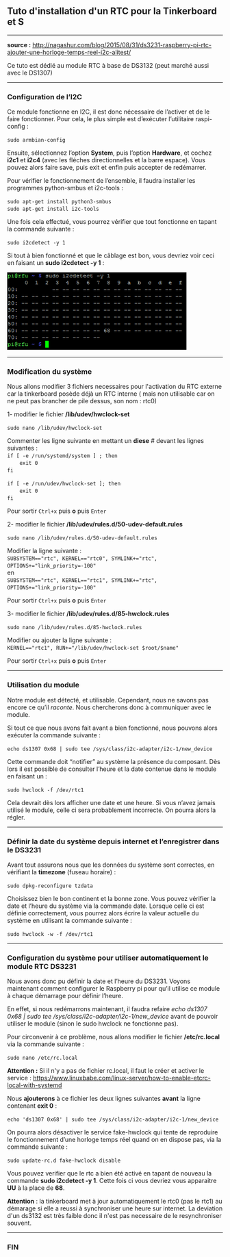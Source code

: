 ## Tuto d'installation d'un RTC pour la Tinkerboard et S
---

__source :__ http://nagashur.com/blog/2015/08/31/ds3231-raspberry-pi-rtc-ajouter-une-horloge-temps-reel-i2c-alitest/

Ce tuto est dédié au module RTC à base de DS3132 (peut marché aussi avec le DS1307)

---
### Configuration de l’I2C

Ce module fonctionne en I2C, il est donc nécessaire de l’activer et de le faire fonctionner. Pour cela, le plus simple est d’exécuter l’utilitaire raspi-config :
	
`sudo armbian-config`

Ensuite, sélectionnez l’option **System**, puis l’option **Hardware**, et cochez **i2c1** et **i2c4** (avec les fléches directionnelles et la barre espace). Vous pouvez alors faire save, puis exit et enfin puis accepter de redémarrer.        

Pour vérifier le fonctionnement de l’ensemble, il faudra installer les programmes python-smbus et i2c-tools :

`sudo apt-get install python3-smbus`   
`sudo apt-get install i2c-tools`   

Une fois cela effectué, vous pourrez vérifier que tout fonctionne en tapant la commande suivante :
	
`sudo i2cdetect -y 1`

Si tout à bien fonctionné et que le câblage est bon, vous devriez voir ceci en faisant un **sudo i2cdetect -y 1** :

![Resultat](https://github.com/Patrick-81/NAFABox/raw/master/doc/rtc_rpi.png)

---
### Modification du système 

Nous allons modifier 3 fichiers necessaires pour l'activation du RTC externe car la tinkerboard posède déjà un RTC interne ( mais non utilisable car on ne peut pas brancher de pile dessus, son nom : rtc0)

1- modifier le fichier **/lib/udev/hwclock-set**

`sudo nano /lib/udev/hwclock-set`

Commenter les ligne suivante en mettant un **diese** # devant les lignes suivantes :   
`if [ -e /run/systemd/system ] ; then`  
`    exit 0`  
`fi`  

`if [ -e /run/udev/hwclock-set ]; then`  
`    exit 0`  
`fi`  

Pour sortir `Ctrl+x` puis **o** puis `Enter`


2- modifier le fichier **/lib/udev/rules.d/50-udev-default.rules**

`sudo nano /lib/udev/rules.d/50-udev-default.rules`  

Modifier la ligne suivante :   
`SUBSYSTEM=="rtc", KERNEL=="rtc0", SYMLINK+="rtc", OPTIONS+="link_priority=-100"`  
en  
`SUBSYSTEM=="rtc", KERNEL=="rtc1", SYMLINK+="rtc", OPTIONS+="link_priority=-100"`    

Pour sortir `Ctrl+x` puis **o** puis `Enter`

3- modifier le fichier **/lib/udev/rules.d/85-hwclock.rules**

`sudo nano /lib/udev/rules.d/85-hwclock.rules`  

Modifier ou ajouter la ligne suivante :   
`KERNEL=="rtc1", RUN+="/lib/udev/hwclock-set $root/$name"`     

Pour sortir `Ctrl+x` puis **o** puis `Enter`


---
### Utilisation du module

Notre module est détecté, et utilisable. Cependant, nous ne savons pas encore ce qu’il *raconte*. Nous chercherons donc à communiquer avec le module.

Si tout ce que nous avons fait avant a bien fonctionné, nous pouvons alors exécuter la commande suivante :
	
`echo ds1307 0x68 | sudo tee /sys/class/i2c-adapter/i2c-1/new_device`

Cette commande doit “notifier” au système la présence du composant. Dès lors il est possible de consulter l’heure et la date contenue dans le module en faisant un :

`sudo hwclock -f /dev/rtc1`

Cela devrait dès lors afficher une date et une heure. Si vous n’avez jamais utilisé le module, celle ci sera probablement incorrecte. On pourra alors la régler.

---
### Définir la date du système depuis internet et l’enregistrer dans le DS3231

Avant tout assurons nous que les données du système sont correctes, en vérifiant la **timezone** (fuseau horaire) :

`sudo dpkg-reconfigure tzdata`

Choisissez bien le bon continent et la bonne zone. Vous pouvez vérifier la date et l’heure du système via la commande  date. Lorsque celle ci est définie correctement, vous pourrez alors écrire la valeur actuelle du système en utilisant la commande suivante :

`sudo hwclock -w -f /dev/rtc1`

---
### Configuration du système pour utiliser automatiquement le module RTC DS3231

Nous avons donc pu définir la date et l’heure du DS3231. Voyons maintenant comment configurer le Raspberry pi pour qu’il utilise ce module à chaque démarrage pour définir l’heure.

En effet, si nous redémarrons maintenant, il faudra refaire *echo ds1307 0x68 | sudo tee /sys/class/i2c-adapter/i2c-1/new_device* avant de pouvoir utiliser le module (sinon le sudo hwclock ne fonctionne pas).

Pour circonvenir à ce problème, nous allons modifier le fichier **/etc/rc.local** via la commande suivante :

`sudo nano /etc/rc.local`

**Attention :** Si il n'y a pas de fichier rc.local, il faut le créer et activer le service : https://www.linuxbabe.com/linux-server/how-to-enable-etcrc-local-with-systemd

Nous **ajouterons** à ce fichier les deux lignes suivantes **avant** la ligne contenant **exit 0** :

`echo 'ds1307 0x68' | sudo tee /sys/class/i2c-adapter/i2c-1/new_device`

On pourra alors désactiver le service fake-hwclock qui tente de reproduire le fonctionnement d’une horloge temps réel quand on en dispose pas, via la commande suivante :
	
`sudo update-rc.d fake-hwclock disable`

Vous pouvez verifier que le rtc a bien été activé en tapant de nouveau la commande **sudo i2cdetect -y 1**. Cette fois ci vous devriez vous apparaitre **UU** à la place de **68**. 

**Attention** : la tinkerboard met à jour automatiquement le rtc0 (pas le rtc1) au démarage si elle a reussi à synchroniser une heure sur internet. La deviation d'un ds3132 est très faible donc il n'est pas necessaire de le resynchroniser souvent.

---
### FIN


